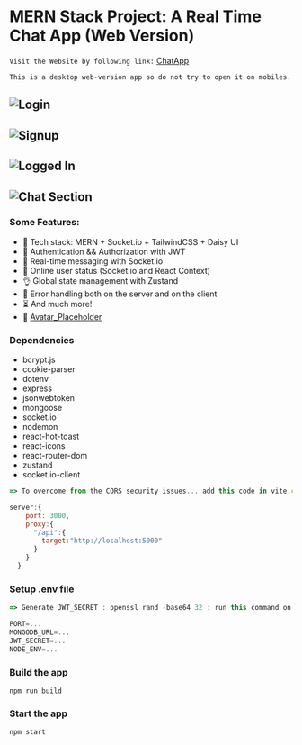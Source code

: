 # MERN Stack Project: A Real Time Chat App (Web Version)

`Visit the Website by following link:` [ChatApp](https://chatapp-web-version.onrender.com)

`This is a desktop web-version app so do not try to open it on mobiles.`


## ![Login](image.png)

## ![Signup](image-2.png)

## ![Logged In](image-3.png)

## ![Chat Section](image-4.png)

### Some Features:

- 🌟 Tech stack: MERN + Socket.io + TailwindCSS + Daisy UI
- 🎃 Authentication && Authorization with JWT
- 👾 Real-time messaging with Socket.io
- 🚀 Online user status (Socket.io and React Context)
- 👌 Global state management with Zustand
- 🐞 Error handling both on the server and on the client
- ⏳ And much more!
- 🔗 [Avatar_Placeholder](https://avatar-placeholder.iran.liara.run/)

### Dependencies

- bcrypt.js
- cookie-parser
- dotenv
- express
- jsonwebtoken
- mongoose
- socket.io
- nodemon
- react-hot-toast
- react-icons
- react-router-dom
- zustand
- socket.io-client

```js
=> To overcome from the CORS security issues... add this code in vite.config.js

server:{
    port: 3000,
    proxy:{
      "/api":{
        target:"http://localhost:5000"
      }
    }
  }

```

### Setup .env file

```js
=> Generate JWT_SECRET : openssl rand -base64 32 : run this command on gitbash terminal

PORT=...
MONGODB_URL=...
JWT_SECRET=...
NODE_ENV=...
```

### Build the app

```shell
npm run build
```

### Start the app

```shell
npm start
```
